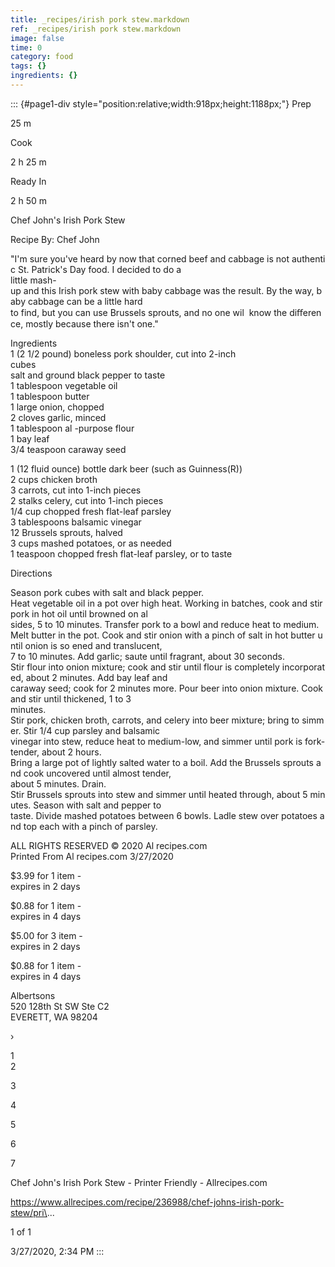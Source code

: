 ```yaml
---
title: _recipes/irish pork stew.markdown
ref: _recipes/irish pork stew.markdown
image: false
time: 0
category: food
tags: {}
ingredients: {}
---
```

::: {#page1-div style="position:relative;width:918px;height:1188px;"}
Prep

25 m

Cook

2 h 25 m

Ready In

2 h 50 m

Chef John\'s Irish Pork Stew

Recipe By: Chef John

\"I\'m sure you\'ve heard by now that corned beef and cabbage is not authentic St. Patrick\'s Day food. I decided to do a\
little mash-up and this Irish pork stew with baby cabbage was the result. By the way, baby cabbage can be a little hard\
to find, but you can use Brussels sprouts, and no one wil  know the diﬀerence, mostly because there isn\'t one.\"

Ingredients\
1 (2 1/2 pound) boneless pork shoulder, cut into 2-inch\
cubes\
salt and ground black pepper to taste\
1 tablespoon vegetable oil\
1 tablespoon butter\
1 large onion, chopped\
2 cloves garlic, minced\
1 tablespoon al -purpose flour\
1 bay leaf\
3/4 teaspoon caraway seed

1 (12 fluid ounce) bottle dark beer (such as Guinness(R))\
2 cups chicken broth\
3 carrots, cut into 1-inch pieces\
2 stalks celery, cut into 1-inch pieces\
1/4 cup chopped fresh flat-leaf parsley\
3 tablespoons balsamic vinegar\
12 Brussels sprouts, halved\
3 cups mashed potatoes, or as needed\
1 teaspoon chopped fresh flat-leaf parsley, or to taste

Directions

Season pork cubes with salt and black pepper.\
Heat vegetable oil in a pot over high heat. Working in batches, cook and stir pork in hot oil until browned on al\
sides, 5 to 10 minutes. Transfer pork to a bowl and reduce heat to medium.\
Melt butter in the pot. Cook and stir onion with a pinch of salt in hot butter until onion is so ened and translucent,\
7 to 10 minutes. Add garlic; saute until fragrant, about 30 seconds.\
Stir flour into onion mixture; cook and stir until flour is completely incorporated, about 2 minutes. Add bay leaf and\
caraway seed; cook for 2 minutes more. Pour beer into onion mixture. Cook and stir until thickened, 1 to 3\
minutes.\
Stir pork, chicken broth, carrots, and celery into beer mixture; bring to simmer. Stir 1/4 cup parsley and balsamic\
vinegar into stew, reduce heat to medium-low, and simmer until pork is fork-tender, about 2 hours.\
Bring a large pot of lightly salted water to a boil. Add the Brussels sprouts and cook uncovered until almost tender,\
about 5 minutes. Drain.\
Stir Brussels sprouts into stew and simmer until heated through, about 5 minutes. Season with salt and pepper to\
taste. Divide mashed potatoes between 6 bowls. Ladle stew over potatoes and top each with a pinch of parsley.

ALL RIGHTS RESERVED © 2020 Al recipes.com\
Printed From Al recipes.com 3/27/2020

\$3.99 for 1 item -\
expires in 2 days

\$0.88 for 1 item -\
expires in 4 days

\$5.00 for 3 item -\
expires in 2 days

\$0.88 for 1 item -\
expires in 4 days

Albertsons\
520 128th St SW Ste C2\
EVERETT, WA 98204

›

1\
2

3

4

5

6

7

Chef John\'s Irish Pork Stew - Printer Friendly - Allrecipes.com

https://www.allrecipes.com/recipe/236988/chef-johns-irish-pork-stew/pri\...

1 of 1

3/27/2020, 2:34 PM
:::
